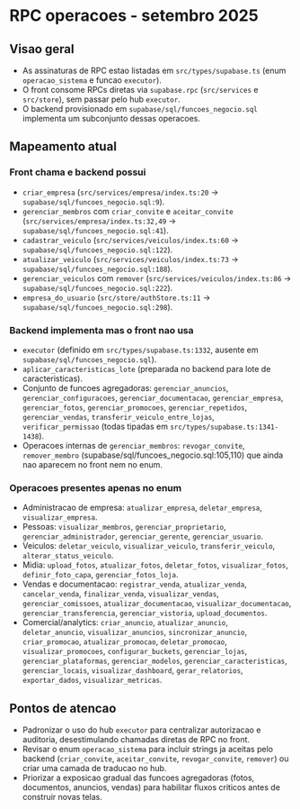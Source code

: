 ﻿# RPC operacoes - setembro 2025

## Visao geral
- As assinaturas de RPC estao listadas em `src/types/supabase.ts` (enum `operacao_sistema` e funcao `executor`).
- O front consome RPCs diretas via `supabase.rpc` (`src/services` e `src/store`), sem passar pelo hub `executor`.
- O backend provisionado em `supabase/sql/funcoes_negocio.sql` implementa um subconjunto dessas operacoes.

## Mapeamento atual
### Front chama e backend possui
- `criar_empresa` (`src/services/empresa/index.ts:20` -> `supabase/sql/funcoes_negocio.sql:9`).
- `gerenciar_membros` com `criar_convite` e `aceitar_convite` (`src/services/empresa/index.ts:32,49` -> `supabase/sql/funcoes_negocio.sql:41`).
- `cadastrar_veiculo` (`src/services/veiculos/index.ts:60` -> `supabase/sql/funcoes_negocio.sql:122`).
- `atualizar_veiculo` (`src/services/veiculos/index.ts:73` -> `supabase/sql/funcoes_negocio.sql:188`).
- `gerenciar_veiculos` com `remover` (`src/services/veiculos/index.ts:86` -> `supabase/sql/funcoes_negocio.sql:222`).
- `empresa_do_usuario` (`src/store/authStore.ts:11` -> `supabase/sql/funcoes_negocio.sql:298`).

### Backend implementa mas o front nao usa
- `executor` (definido em `src/types/supabase.ts:1332`, ausente em `supabase/sql/funcoes_negocio.sql`).
- `aplicar_caracteristicas_lote` (preparada no backend para lote de caracteristicas).
- Conjunto de funcoes agregadoras: `gerenciar_anuncios`, `gerenciar_configuracoes`, `gerenciar_documentacao`, `gerenciar_empresa`, `gerenciar_fotos`, `gerenciar_promocoes`, `gerenciar_repetidos`, `gerenciar_vendas`, `transferir_veiculo_entre_lojas`, `verificar_permissao` (todas tipadas em `src/types/supabase.ts:1341-1438`).
- Operacoes internas de `gerenciar_membros`: `revogar_convite`, `remover_membro` (supabase/sql/funcoes_negocio.sql:105,110) que ainda nao aparecem no front nem no enum.

### Operacoes presentes apenas no enum
- Administracao de empresa: `atualizar_empresa`, `deletar_empresa`, `visualizar_empresa`.
- Pessoas: `visualizar_membros`, `gerenciar_proprietario`, `gerenciar_administrador`, `gerenciar_gerente`, `gerenciar_usuario`.
- Veiculos: `deletar_veiculo`, `visualizar_veiculo`, `transferir_veiculo`, `alterar_status_veiculo`.
- Midia: `upload_fotos`, `atualizar_fotos`, `deletar_fotos`, `visualizar_fotos`, `definir_foto_capa`, `gerenciar_fotos_loja`.
- Vendas e documentacao: `registrar_venda`, `atualizar_venda`, `cancelar_venda`, `finalizar_venda`, `visualizar_vendas`, `gerenciar_comissoes`, `atualizar_documentacao`, `visualizar_documentacao`, `gerenciar_transferencia`, `gerenciar_vistoria`, `upload_documentos`.
- Comercial/analytics: `criar_anuncio`, `atualizar_anuncio`, `deletar_anuncio`, `visualizar_anuncios`, `sincronizar_anuncio`, `criar_promocao`, `atualizar_promocao`, `deletar_promocao`, `visualizar_promocoes`, `configurar_buckets`, `gerenciar_lojas`, `gerenciar_plataformas`, `gerenciar_modelos`, `gerenciar_caracteristicas`, `gerenciar_locais`, `visualizar_dashboard`, `gerar_relatorios`, `exportar_dados`, `visualizar_metricas`.

## Pontos de atencao
- Padronizar o uso do hub `executor` para centralizar autorizacao e auditoria, desestimulando chamadas diretas de RPC no front.
- Revisar o enum `operacao_sistema` para incluir strings ja aceitas pelo backend (`criar_convite`, `aceitar_convite`, `revogar_convite`, `remover`) ou criar uma camada de traducao no hub.
- Priorizar a exposicao gradual das funcoes agregadoras (fotos, documentos, anuncios, vendas) para habilitar fluxos criticos antes de construir novas telas.
